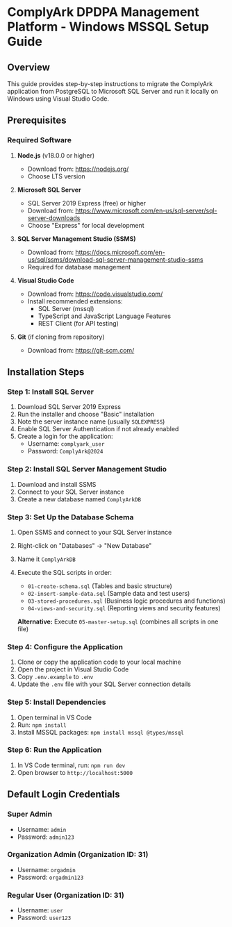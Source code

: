 # ComplyArk DPDPA Management Platform - Windows MSSQL Setup Guide

## Overview
This guide provides step-by-step instructions to migrate the ComplyArk application from PostgreSQL to Microsoft SQL Server and run it locally on Windows using Visual Studio Code.

## Prerequisites

### Required Software
1. **Node.js** (v18.0.0 or higher)
   - Download from: https://nodejs.org/
   - Choose LTS version

2. **Microsoft SQL Server**
   - SQL Server 2019 Express (free) or higher
   - Download from: https://www.microsoft.com/en-us/sql-server/sql-server-downloads
   - Choose "Express" for local development

3. **SQL Server Management Studio (SSMS)**
   - Download from: https://docs.microsoft.com/en-us/sql/ssms/download-sql-server-management-studio-ssms
   - Required for database management

4. **Visual Studio Code**
   - Download from: https://code.visualstudio.com/
   - Install recommended extensions:
     - SQL Server (mssql)
     - TypeScript and JavaScript Language Features
     - REST Client (for API testing)

5. **Git** (if cloning from repository)
   - Download from: https://git-scm.com/

## Installation Steps

### Step 1: Install SQL Server
1. Download SQL Server 2019 Express
2. Run the installer and choose "Basic" installation
3. Note the server instance name (usually `SQLEXPRESS`)
4. Enable SQL Server Authentication if not already enabled
5. Create a login for the application:
   - Username: `complyark_user`
   - Password: `ComplyArk@2024`

### Step 2: Install SQL Server Management Studio
1. Download and install SSMS
2. Connect to your SQL Server instance
3. Create a new database named `ComplyArkDB`

### Step 3: Set Up the Database Schema
1. Open SSMS and connect to your SQL Server instance
2. Right-click on "Databases" → "New Database"
3. Name it `ComplyArkDB`
4. Execute the SQL scripts in order:
   - `01-create-schema.sql` (Tables and basic structure)
   - `02-insert-sample-data.sql` (Sample data and test users)
   - `03-stored-procedures.sql` (Business logic procedures and functions)
   - `04-views-and-security.sql` (Reporting views and security features)
   
   **Alternative:** Execute `05-master-setup.sql` (combines all scripts in one file)

### Step 4: Configure the Application
1. Clone or copy the application code to your local machine
2. Open the project in Visual Studio Code
3. Copy `.env.example` to `.env`
4. Update the `.env` file with your SQL Server connection details

### Step 5: Install Dependencies
1. Open terminal in VS Code
2. Run: `npm install`
3. Install MSSQL packages: `npm install mssql @types/mssql`

### Step 6: Run the Application
1. In VS Code terminal, run: `npm run dev`
2. Open browser to `http://localhost:5000`

## Default Login Credentials

### Super Admin
- Username: `admin`
- Password: `admin123`

### Organization Admin (Organization ID: 31)
- Username: `orgadmin`
- Password: `orgadmin123`

### Regular User (Organization ID: 31)
- Username: `user`
- Password: `user123`
